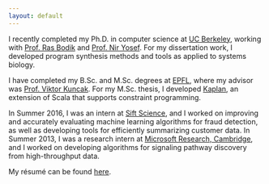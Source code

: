 ```yaml
---
layout: default
---
```


I recently completed my Ph.D. in computer science at [UC Berkeley], working with [Prof. Ras Bodik][bodik] and [Prof. Nir Yosef][yosef]. For my dissertation work, I developed program synthesis methods and tools as applied to systems biology.

I have completed my B.Sc. and M.Sc. degrees at [EPFL], where my advisor was [Prof. Viktor Kuncak][kuncak]. For my M.Sc. thesis, I developed [Kaplan], an extension of Scala that supports constraint programming.

In Summer 2016, I was an intern at [Sift Science], and I worked on improving and accurately evaluating machine learning algorithms for fraud detection, as well as developing tools for efficiently summarizing customer data. In Summer 2013, I was a research intern at [Microsoft Research, Cambridge][msr cambridge], and I worked on developing algorithms for signaling pathway discovery from high-throughput data.

My résumé can be found [here][resume].

[EPFL]: http://www.epfl.ch
[UC Berkeley]: http://www.eecs.berkeley.edu
[Sift Science]: https://siftscience.com
[msr cambridge]: https://www.microsoft.com/en-us/research/lab/microsoft-research-cambridge/
[bodik]: http://homes.cs.washington.edu/~bodik
[yosef]: http://www.cs.berkeley.edu/~niryosef
[kuncak]: http://lara.epfl.ch/~kuncak
[resume]: resume.pdf
[plse]: http://uwplse.org/
[uw]: https://www.cs.washington.edu/
[kaplan]: papers/KoksalETAL12ConstraintsAsControl.pdf
